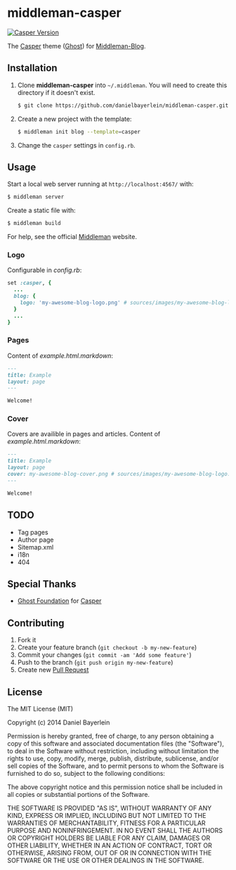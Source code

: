 # middleman-casper

[![Casper Version](https://img.shields.io/badge/Casper-1.1.3-brightgreen.svg?style=flat)](https://github.com/TryGhost/Casper)

The [Casper](https://github.com/TryGhost/Casper) theme
([Ghost](https://github.com/TryGhost/Ghost)) for
[Middleman-Blog](http://middlemanapp.com/basics/blogging/).

## Installation

1. Clone **middleman-casper** into `~/.middleman`.
   You will need to create this directory if it doesn't exist.
   ```bash
   $ git clone https://github.com/danielbayerlein/middleman-casper.git ~/.middleman/casper
   ```

2. Create a new project with the template:
   ```bash
   $ middleman init blog --template=casper
   ```

3. Change the `casper` settings in `config.rb`.

## Usage

Start a local web server running at `http://localhost:4567/` with:

```bash
$ middleman server
```

Create a static file with:

```bash
$ middleman build
```

For help, see the official [Middleman](http://middlemanapp.com) website.

### Logo

Configurable in *config.rb*:

```ruby
set :casper, {
  ...
  blog: {
    logo: 'my-awesome-blog-logo.png' # sources/images/my-awesome-blog-logo.png
  }
  ...
}
```

### Pages

Content of *example.html.markdown*:

```markdown
---
title: Example
layout: page
---

Welcome!

```

### Cover

Covers are availible in pages and articles. Content of *example.html.markdown*:

```markdown
---
title: Example
layout: page
cover: my-awesome-blog-cover.png # sources/images/my-awesome-blog-logo.png
---

Welcome!

```

## TODO

* Tag pages
* Author page
* Sitemap.xml
* i18n
* 404

## Special Thanks

* [Ghost Foundation](https://github.com/TryGhost/Ghost) for
  [Casper](https://github.com/TryGhost/Casper)

## Contributing

1. Fork it
2. Create your feature branch (`git checkout -b my-new-feature`)
3. Commit your changes (`git commit -am 'Add some feature'`)
4. Push to the branch (`git push origin my-new-feature`)
5. Create new [Pull Request](../../pull/new/master)

## License

The MIT License (MIT)

Copyright (c) 2014 Daniel Bayerlein

Permission is hereby granted, free of charge, to any person obtaining a copy
of this software and associated documentation files (the "Software"), to deal
in the Software without restriction, including without limitation the rights
to use, copy, modify, merge, publish, distribute, sublicense, and/or sell
copies of the Software, and to permit persons to whom the Software is
furnished to do so, subject to the following conditions:

The above copyright notice and this permission notice shall be included in
all copies or substantial portions of the Software.

THE SOFTWARE IS PROVIDED "AS IS", WITHOUT WARRANTY OF ANY KIND, EXPRESS OR
IMPLIED, INCLUDING BUT NOT LIMITED TO THE WARRANTIES OF MERCHANTABILITY,
FITNESS FOR A PARTICULAR PURPOSE AND NONINFRINGEMENT. IN NO EVENT SHALL THE
AUTHORS OR COPYRIGHT HOLDERS BE LIABLE FOR ANY CLAIM, DAMAGES OR OTHER
LIABILITY, WHETHER IN AN ACTION OF CONTRACT, TORT OR OTHERWISE, ARISING FROM,
OUT OF OR IN CONNECTION WITH THE SOFTWARE OR THE USE OR OTHER DEALINGS IN
THE SOFTWARE.
